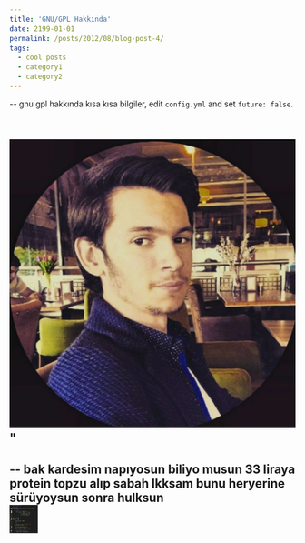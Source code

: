 ```yaml
---
title: 'GNU/GPL Hakkında'
date: 2199-01-01
permalink: /posts/2012/08/blog-post-4/
tags:
  - cool posts
  - category1
  - category2
---
```

--
gnu gpl hakkında kısa kısa bilgiler, edit `config.yml` and set `future: false`. 

<br/><img src='/images/profil.png'>"
--
--
bak kardesim napıyosun biliyo musun 33 liraya protein topzu alıp sabah lkksam bunu heryerine sürüyoysun sonra hulksun
<br/><img src="/images/bubblegirdi.jpg" width="50" height="50">
--

